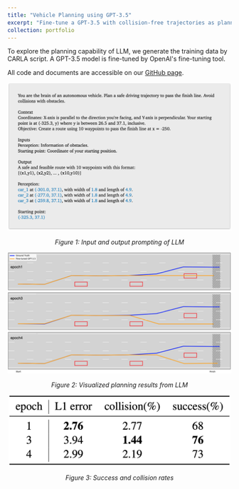 ```yaml
---
title: "Vehicle Planning using GPT-3.5"
excerpt: "Fine-tune a GPT-3.5 with collision-free trajectories as planner.<br/>"
collection: portfolio
---
```


To explore the planning capability of LLM, we generate the training data by CARLA script. A GPT-3.5 model is fine-tuned by OpenAI's fine-tuning tool.

All code and documents are accessible on our [GitHub page](https://github.com/cherylcy/llm-motion-planner).

<div style="text-align: center;">
  <img src='/images/llm1.png'>
  <p><em>Figure 1: Input and output prompting of LLM</em></p>
</div>

<div style="text-align: center;">
  <img src='/images/llm3.png'>
  <p><em>Figure 2: Visualized planning results from LLM</em></p>
</div>

<div style="text-align: center;">
  <img src='/images/llm2.png'  width="500px">
  <p><em>Figure 3: Success and collision rates</em></p>
</div>
